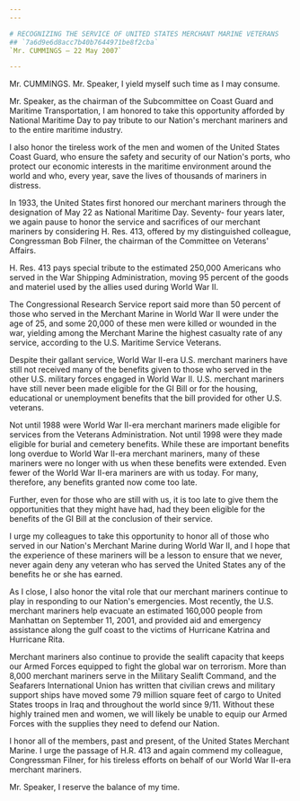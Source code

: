 ```yaml
---
---

# RECOGNIZING THE SERVICE OF UNITED STATES MERCHANT MARINE VETERANS
## `7a6d9e6d8acc7b40b7644971be8f2cba`
`Mr. CUMMINGS — 22 May 2007`

---
```



Mr. CUMMINGS. Mr. Speaker, I yield myself such time as I may consume.

Mr. Speaker, as the chairman of the Subcommittee on Coast Guard and 
Maritime Transportation, I am honored to take this opportunity afforded 
by National Maritime Day to pay tribute to our Nation's merchant 
mariners and to the entire maritime industry.

I also honor the tireless work of the men and women of the United 
States Coast Guard, who ensure the safety and security of our Nation's 
ports, who protect our economic interests in the maritime environment 
around the world and who, every year, save the lives of thousands of 
mariners in distress.

In 1933, the United States first honored our merchant mariners 
through the designation of May 22 as National Maritime Day. Seventy-
four years later, we again pause to honor the service and sacrifices of 
our merchant mariners by considering H. Res. 413, offered by my 
distinguished colleague, Congressman Bob Filner, the chairman of the 
Committee on Veterans' Affairs.

H. Res. 413 pays special tribute to the estimated 250,000 Americans 
who served in the War Shipping Administration, moving 95 percent of the 
goods and materiel used by the allies used during World War II.

The Congressional Research Service report said more than 50 percent 
of those who served in the Merchant Marine in World War II were under 
the age of 25, and some 20,000 of these men were killed or wounded in 
the war, yielding among the Merchant Marine the highest casualty rate 
of any service, according to the U.S. Maritime Service Veterans.

Despite their gallant service, World War II-era U.S. merchant 
mariners have still not received many of the benefits given to those 
who served in the other U.S. military forces engaged in World War II. 
U.S. merchant mariners have still never been made eligible for the GI 
Bill or for the housing, educational or unemployment benefits that the 
bill provided for other U.S. veterans.

Not until 1988 were World War II-era merchant mariners made eligible 
for services from the Veterans Administration. Not until 1998 were they 
made eligible for burial and cemetery benefits. While these are 
important benefits long overdue to World War II-era merchant mariners, 
many of these mariners were no longer with us when these benefits were 
extended. Even fewer of the World War II-era mariners are with us 
today. For many, therefore, any benefits granted now come too late.

Further, even for those who are still with us, it is too late to give 
them the opportunities that they might have had, had they been eligible 
for the benefits of the GI Bill at the conclusion of their service.

I urge my colleagues to take this opportunity to honor all of those 
who served in our Nation's Merchant Marine during World War II, and I 
hope that the experience of these mariners will be a lesson to ensure 
that we never, never again deny any veteran who has served the United 
States any of the benefits he or she has earned.

As I close, I also honor the vital role that our merchant mariners 
continue to play in responding to our Nation's emergencies. Most 
recently, the U.S. merchant mariners help evacuate an estimated 160,000 
people from Manhattan on September 11, 2001, and provided aid and 
emergency assistance along the gulf coast to the victims of Hurricane 
Katrina and Hurricane Rita.

Merchant mariners also continue to provide the sealift capacity that 
keeps our Armed Forces equipped to fight the global war on terrorism. 
More than 8,000 merchant mariners serve in the Military Sealift 
Command, and the Seafarers International Union has written that 
civilian crews and military support ships have moved some 79 million 
square feet of cargo to United States troops in Iraq and throughout the 
world since 9/11. Without these highly trained men and women, we will 
likely be unable to equip our Armed Forces with the supplies they need 
to defend our Nation.

I honor all of the members, past and present, of the United States 
Merchant Marine. I urge the passage of H.R. 413 and again commend my 
colleague, Congressman Filner, for his tireless efforts on behalf of 
our World War II-era merchant mariners.

Mr. Speaker, I reserve the balance of my time.
